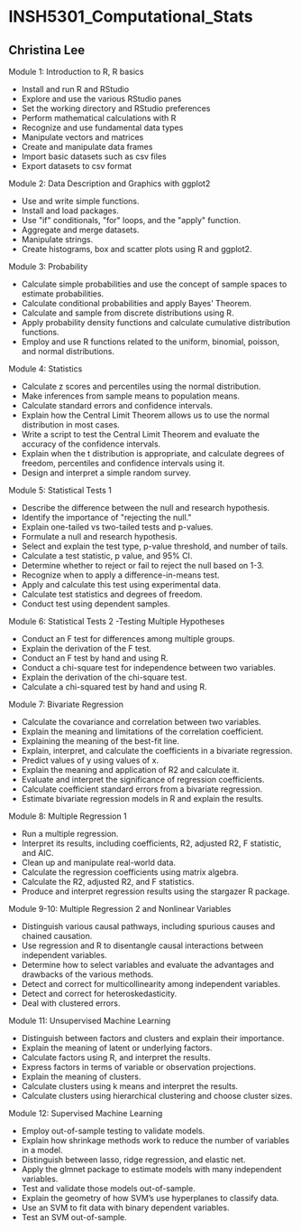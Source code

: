 # INSH5301_Computational_Stats

## Christina Lee

Module 1: Introduction to R, R basics 
- Install and run R and RStudio
- Explore and use the various RStudio panes
- Set the working directory and RStudio preferences
- Perform mathematical calculations with R
- Recognize and use fundamental data types
- Manipulate vectors and matrices
- Create and manipulate data frames
- Import basic datasets such as csv files
- Export datasets to csv format


Module 2: Data Description and Graphics with ggplot2
- Use and write simple functions.
- Install and load packages.
- Use "if" conditionals, "for" loops, and the "apply" function.
- Aggregate and merge datasets.
- Manipulate strings.
- Create histograms, box and scatter plots using R and ggplot2.


Module 3: Probability 
- Calculate simple probabilities and use the concept of sample spaces to estimate probabilities.
- Calculate conditional probabilities and apply Bayes' Theorem.
- Calculate and sample from discrete distributions using R.
- Apply probability density functions and calculate cumulative distribution functions.
- Employ and use R functions related to the uniform, binomial, poisson, and normal distributions.

Module 4: Statistics
- Calculate z scores and percentiles using the normal distribution.
- Make inferences from sample means to population means.
- Calculate standard errors and confidence intervals.
- Explain how the Central Limit Theorem allows us to use the normal distribution in most cases.
- Write a script to test the Central Limit Theorem and evaluate the accuracy of the confidence intervals.
- Explain when the t distribution is appropriate, and calculate degrees of freedom, percentiles and confidence intervals using it.
- Design and interpret a simple random survey. 


Module 5: Statistical Tests 1 
- Describe the difference between the null and research hypothesis.
- Identify the importance of "rejecting the null."
- Explain one-tailed vs two-tailed tests and p-values.
- Formulate a null and research hypothesis.
- Select and explain the test type, p-value threshold, and number of tails.
- Calculate a test statistic, p value, and 95% CI.
- Determine whether to reject or fail to reject the null based on 1-3.
- Recognize when to apply a difference-in-means test.
- Apply and calculate this test using experimental data.
- Calculate test statistics and degrees of freedom.
- Conduct test using dependent samples.


Module 6: Statistical Tests 2 -Testing Multiple Hypotheses
- Conduct an F test for differences among multiple groups.
- Explain the derivation of the F test.
- Conduct an F test by hand and using R.
- Conduct a chi-square test for independence between two variables.
- Explain the derivation of the chi-square test.
- Calculate a chi-squared test by hand and using R.


Module 7: Bivariate Regression
- Calculate the covariance and correlation between two variables.
- Explain the meaning and limitations of the correlation coefficient.
- Explaining the meaning of the best-fit line.
- Explain, interpret, and calculate the coefficients in a bivariate regression. 
- Predict values of y using values of x.
- Explain the meaning and application of R2 and calculate it.
- Evaluate and interpret the significance of regression coefficients.
- Calculate coefficient standard errors from a bivariate regression.
- Estimate bivariate regression models in R and explain the results.


Module 8: Multiple Regression 1
- Run a multiple regression.
- Interpret its results, including coefficients, R2, adjusted R2, F statistic, and AIC.
- Clean up and manipulate real-world data.
- Calculate the regression coefficients using matrix algebra.
- Calculate the R2, adjusted R2, and F statistics.
- Produce and interpret regression results using the stargazer R package.


Module 9-10: Multiple Regression 2 and Nonlinear Variables
- Distinguish various causal pathways, including spurious causes and chained causation.
- Use regression and R to disentangle causal interactions between independent variables.
- Determine how to select variables and evaluate the advantages and drawbacks of the various methods.
- Detect and correct for multicollinearity among independent variables.
- Detect and correct for heteroskedasticity.
- Deal with clustered errors.


Module 11: Unsupervised Machine Learning
- Distinguish between factors and clusters and explain their importance.
- Explain the meaning of latent or underlying factors.
- Calculate factors using R, and interpret the results.
- Express factors in terms of variable or observation projections.
- Explain the meaning of clusters.
- Calculate clusters using k means and interpret the results.
- Calculate clusters using hierarchical clustering and choose cluster sizes.


Module 12: Supervised Machine Learning
- Employ out-of-sample testing to validate models.
- Explain how shrinkage methods work to reduce the number of variables in a model.
- Distinguish between lasso, ridge regression, and elastic net.
- Apply the glmnet package to estimate models with many independent variables.
- Test and validate those models out-of-sample.
- Explain the geometry of how SVM’s use hyperplanes to classify data. 
- Use an SVM to fit data with binary dependent variables.
- Test an SVM out-of-sample.
